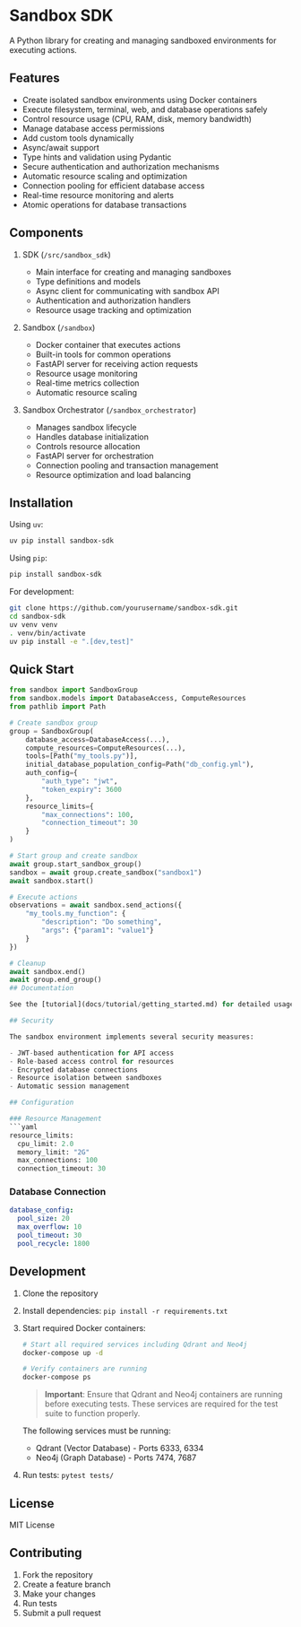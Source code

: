 # Sandbox SDK

A Python library for creating and managing sandboxed environments for executing actions.

## Features

- Create isolated sandbox environments using Docker containers
- Execute filesystem, terminal, web, and database operations safely
- Control resource usage (CPU, RAM, disk, memory bandwidth)
- Manage database access permissions
- Add custom tools dynamically
- Async/await support
- Type hints and validation using Pydantic
- Secure authentication and authorization mechanisms
- Automatic resource scaling and optimization
- Connection pooling for efficient database access
- Real-time resource monitoring and alerts
- Atomic operations for database transactions

## Components

1. SDK (`/src/sandbox_sdk`)
   - Main interface for creating and managing sandboxes
   - Type definitions and models
   - Async client for communicating with sandbox API
   - Authentication and authorization handlers
   - Resource usage tracking and optimization

2. Sandbox (`/sandbox`)
   - Docker container that executes actions
   - Built-in tools for common operations
   - FastAPI server for receiving action requests
   - Resource usage monitoring
   - Real-time metrics collection
   - Automatic resource scaling

3. Sandbox Orchestrator (`/sandbox_orchestrator`)
   - Manages sandbox lifecycle
   - Handles database initialization
   - Controls resource allocation
   - FastAPI server for orchestration
   - Connection pooling and transaction management
   - Resource optimization and load balancing

## Installation

Using `uv`:
```bash
uv pip install sandbox-sdk
```

Using `pip`:
```bash
pip install sandbox-sdk
```

For development:
```bash
git clone https://github.com/yourusername/sandbox-sdk.git
cd sandbox-sdk
uv venv venv
. venv/bin/activate
uv pip install -e ".[dev,test]"
```

## Quick Start

```python
from sandbox import SandboxGroup
from sandbox.models import DatabaseAccess, ComputeResources
from pathlib import Path

# Create sandbox group
group = SandboxGroup(
    database_access=DatabaseAccess(...),
    compute_resources=ComputeResources(...),
    tools=[Path("my_tools.py")],
    initial_database_population_config=Path("db_config.yml"),
    auth_config={
        "auth_type": "jwt",
        "token_expiry": 3600
    },
    resource_limits={
        "max_connections": 100,
        "connection_timeout": 30
    }
)

# Start group and create sandbox
await group.start_sandbox_group()
sandbox = await group.create_sandbox("sandbox1")
await sandbox.start()

# Execute actions
observations = await sandbox.send_actions({
    "my_tools.my_function": {
        "description": "Do something",
        "args": {"param1": "value1"}
    }
})

# Cleanup
await sandbox.end()
await group.end_group()
## Documentation

See the [tutorial](docs/tutorial/getting_started.md) for detailed usage instructions.

## Security

The sandbox environment implements several security measures:

- JWT-based authentication for API access
- Role-based access control for resources
- Encrypted database connections
- Resource isolation between sandboxes
- Automatic session management

## Configuration

### Resource Management
```yaml
resource_limits:
  cpu_limit: 2.0
  memory_limit: "2G"
  max_connections: 100
  connection_timeout: 30
```

### Database Connection
```yaml
database_config:
  pool_size: 20
  max_overflow: 10
  pool_timeout: 30
  pool_recycle: 1800
```

## Development

1. Clone the repository
2. Install dependencies: `pip install -r requirements.txt`
3. Start required Docker containers:
   ```bash
   # Start all required services including Qdrant and Neo4j
   docker-compose up -d
   
   # Verify containers are running
   docker-compose ps
   ```
   
   > **Important**: Ensure that Qdrant and Neo4j containers are running before executing tests.
   > These services are required for the test suite to function properly.
   
   The following services must be running:
   - Qdrant (Vector Database) - Ports 6333, 6334
   - Neo4j (Graph Database) - Ports 7474, 7687

4. Run tests: `pytest tests/`

## License

MIT License
## Contributing

1. Fork the repository
2. Create a feature branch
3. Make your changes
4. Run tests
5. Submit a pull request